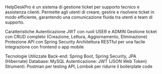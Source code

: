 HelpDeskPro è un sistema di gestione ticket per supporto tecnico e assistenza clienti. Permette agli utenti di creare, gestire e risolvere ticket in modo efficiente, garantendo una comunicazione fluida tra utenti e team di supporto.

Caratteristiche
Autenticazione JWT con ruoli USER e ADMIN
Gestione ticket con CRUD completo (Creazione, Lettura, Aggiornamento, Eliminazione)
Protezione API con Spring Security
Architettura RESTful per una facile integrazione con frontend o app mobile

Tecnologie Utilizzate
Back-end: Spring Boot, Spring Security, JPA (Hibernate)
Database: MySQL
Autenticazione: JWT (JSON Web Token)
Strumenti: Postman per testing API, Lombok per ridurre il boilerplate code
